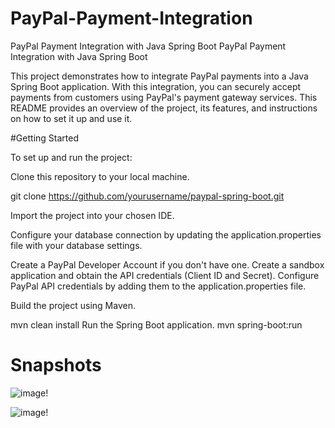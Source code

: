 # PayPal-Payment-Integration
PayPal Payment Integration with Java Spring Boot
PayPal Payment Integration with Java Spring Boot

This project demonstrates how to integrate PayPal payments into a Java Spring Boot application. 
With this integration, you can securely accept payments from customers using PayPal's payment gateway services. 
This README provides an overview of the project, its features, and instructions on how to set it up and use it.


#Getting Started

To set up and run the project:

Clone this repository to your local machine.

git clone https://github.com/yourusername/paypal-spring-boot.git

Import the project into your chosen IDE.

Configure your database connection by updating the application.properties file with your database settings.

Create a PayPal Developer Account if you don't have one. Create a sandbox application and obtain the API credentials (Client ID and Secret).
Configure PayPal API credentials by adding them to the application.properties file.

Build the project using Maven.

mvn clean install
Run the Spring Boot application.
mvn spring-boot:run

# Snapshots

![image!](https://user-images.githubusercontent.com/20794436/276771300-61342e01-bcd4-449e-a082-f8cc7e926b81.png)


![image!](https://user-images.githubusercontent.com/20794436/276771357-bffd1809-fca6-4ea7-bd44-d92c59c3e3a8.png)
